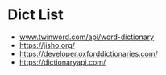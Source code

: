 # Dict List
 - www.twinword.com/api/word-dictionary
 - https://jisho.org/
 - https://developer.oxforddictionaries.com/
 - https://dictionaryapi.com/